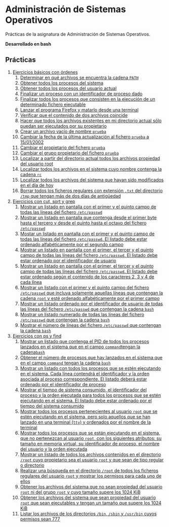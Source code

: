 # Administración de Sistemas Operativos

Prácticas de la asignatura de Administración de Sistemas Operativos.

**Desarrollado en bash**

## Prácticas

1. [Ejercicios básicos con órdenes](./pract-2/2.2-ejercicios-basicos-con-ordenes/)
   1. [Determinar en qué archivos se encuentra la cadena `PATH`](./pract-2/2.2-ejercicios-basicos-con-ordenes/1.md)
   2. [Obtener todos los procesos del sistema](./pract-2/2.2-ejercicios-basicos-con-ordenes/2.md)
   3. [Obtener todos los procesos del usuario actual](./pract-2/2.2-ejercicios-basicos-con-ordenes/3.md)
   4. [Finalizar un proceso con un identificador de proceso dado](./pract-2/2.2-ejercicios-basicos-con-ordenes/4.md)
   5. [Finalizar todos los procesos que consisten en la ejecución de un determinado fichero ejecutable](./pract-2/2.2-ejercicios-basicos-con-ordenes/5.md)
   6. [Lanzar el programa Firefox y matarlo desde una terminal](./pract-2/2.2-ejercicios-basicos-con-ordenes/6.md)
   7. [Verificar que el contenido de dos archivos coincide](./pract-2/2.2-ejercicios-basicos-con-ordenes/7.md)
   8. [Hacer que todos los archivos existentes en mi directorio actual sólo puedan ser ejecutados por su propietario](./pract-2/2.2-ejercicios-basicos-con-ordenes/8.md)
   9. [Crear un archivo vacío de nombre `prueba`](./pract-2/2.2-ejercicios-basicos-con-ordenes/9.md)
   10. [Cambiar la fecha de la última actualización al fichero `prueba` a 15/01/2002](./pract-2/2.2-ejercicios-basicos-con-ordenes/10.md)
   11. [Cambiar el propietario del fichero `prueba`](./pract-2/2.2-ejercicios-basicos-con-ordenes/11.md)
   12. [Cambiar el grupo propietario del fichero `prueba`](./pract-2/2.2-ejercicios-basicos-con-ordenes/12.md)
   13. [Localizar a partir del directorio actual todos los archivos propiedad del usuario root](./pract-2/2.2-ejercicios-basicos-con-ordenes/13.md)
   14. [Localizar todos los archivos en el sistema cuyo nombre contenga la cadena `rc`](./pract-2/2.2-ejercicios-basicos-con-ordenes/14.md)
   15. [Localizar todos los archivos del sistema que hayan sido modificados en el día de hoy](./pract-2/2.2-ejercicios-basicos-con-ordenes/15.md)
   16. [Borrar todos los ficheros regulares con extensión `.txt` del directorio `/tmp` que tengan más de dos días de antigüedad](./pract-2/2.2-ejercicios-basicos-con-ordenes/16.md)
2. [Ejercicios con cut, sort y grep](./pract-2/2.3-ejercicios-con-cut-sort-y-grep/)
   1. [Mostrar un listado en pantalla con el primer y el quinto campo de todas las líneas del fichero `/etc/passwd`](./pract-2/2.3-ejercicios-con-cut-sort-y-grep/1.md)
   2. [Mostrar un listado en pantalla que contenga desde el primer byte hasta el tercero y desde el quinto hasta el octavo del fichero `/etc/passwd`](./pract-2/2.3-ejercicios-con-cut-sort-y-grep/2.md)
   3. [Mostar un listado en pantalla con el primer y el quinto campo de todas las líneas del fichero `/etc/passwd`. El listado debe estar ordenado alfabéticamente por el segundo campo](./pract-2/2.3-ejercicios-con-cut-sort-y-grep/3.md)
   4. [Mostrar un listado en pantalla con el primer, el tercer y el quinto campo de todas las líneas del fichero `/etc/passwd`. El listado debe estar ordenado por el identificador de usuario](./pract-2/2.3-ejercicios-con-cut-sort-y-grep/4.md)
   5. [Mostrar un listado en pantalla con el primer, el tercer y el quinto campo de todas las líneas del fichero `/etc/passwd`. El listado debe estar ordenado según el contenido de los caracteres 2, 3 y 4 de cada línea](./pract-2/2.3-ejercicios-con-cut-sort-y-grep/5.md)
   6. [Mostrar un listado con el primer y el quinto campo del fichero `/etc/passwd` que incluya solamente aquellas líneas que contengan la cadena `root` y esté ordenado alfabéticamente por el primer campo](./pract-2/2.3-ejercicios-con-cut-sort-y-grep/6.md)
   7. [Mostrar un listado ordenado por el identificador de usuario de todas las líneas del fichero `/etc/passwd` que contengan la cadena `bash`](./pract-2/2.3-ejercicios-con-cut-sort-y-grep/7.md)
   8. [Mostrar un listado numerado de todas las líneas del fichero `/etc/passwd` que contengan la cadena `bash`](./pract-2/2.3-ejercicios-con-cut-sort-y-grep/8.md)
   9. [Mostrar el número de líneas del fichero `/etc/passwd` que contengan la cadena `bash`](./pract-2/2.3-ejercicios-con-cut-sort-y-grep/9.md)
3. [Ejercicios con ps y find](./pract-2/2.4-ejercicios-con-ps-y-find/)
   1. [Mostrar un listado que contenga el PID de todos los procesos lanzados en el sistema que en el campo `command`tengan la cadena`bash`](./pract-2/2.4-ejercicios-con-ps-y-find/1.md)
   2. [Obtener el número de procesos que hay lanzados en el sistema que en el campo `command` tengan la cadena `bash`](./pract-2/2.4-ejercicios-con-ps-y-find/2.md)
   3. [Mostrar un listado con todos los procesos que se estén ejecutando en el sistema. Cada línea contendrá el identificador y la orden asociada al proceso correspondiente. El listado deberá estar ordenado por el identificador de proceso](./pract-2/2.4-ejercicios-con-ps-y-find/3.md)
   4. [Mostrar el tiempo de sistema consumido, el identificador del proceso y la orden ejecutada para todos los procesos que se estén ejecutando en el sistema. El listado debe estar ordenado por el tiempo del sistema consumido](./pract-2/2.4-ejercicios-con-ps-y-find/4.md)
   5. [Mostrar todos los procesos pertenecientes al usuario `root` que se estén ejecutando en el sistema, pero solo aquellos que se han lanzado en una terminal (`tty`) y ordenados por el nombre de la terminal](./pract-2/2.4-ejercicios-con-ps-y-find/5.md)
   6. [Mostrar todos los procesos que se están ejecutando en el sistema, que no pertenezcan al usuario `root`, con los siguientes atributos: su tamaño en memoria virtual, su identificador de proceso, el nombre del usuario y la orden ejecutada](./pract-2/2.4-ejercicios-con-ps-y-find/6.md)
   7. [Mostrar un listado de todos los archivos contenidos en el directorio `/root` cuyo propietario sea el usuario `root` y que sean de tipo regular o directorio](./pract-2/2.4-ejercicios-con-ps-y-find/7.md)
   8. [Realizar una búsqueda en el directorio `/root` de todos los ficheros regulares del usuario `root` y mostrar los permisos para cada uno de ellos](./pract-2/2.4-ejercicios-con-ps-y-find/8.md)
   9. [Obtener los archivos del sistema que no sean propiedad del usuario `root` ni del grupo `root` y cuyo tamaño supere los 1024 KiB](./pract-2/2.4-ejercicios-con-ps-y-find/9.md)
   10. [Obtener los archivos del sistema que sean propiedad del usuario `root` que sean ejecutables y tengan un tamaño que supere los 1024 KiB](./pract-2/2.4-ejercicios-con-ps-y-find/10.md)
   11. [Listar los archivos de los directorios `/bin`, `/sbin` y `/usr/bin` cuyos permisos sean 777](./pract-2/2.4-ejercicios-con-ps-y-find/11.md)
